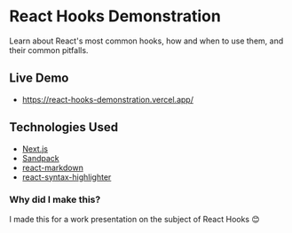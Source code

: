 # React Hooks Demonstration

Learn about React's most common hooks, how and when to use them, and their common pitfalls.

## Live Demo
- https://react-hooks-demonstration.vercel.app/

## Technologies Used
- [Next.js](https://nextjs.org/)
- [Sandpack](https://sandpack.codesandbox.io/)
- [react-markdown](https://remarkjs.github.io/react-markdown/)
- [react-syntax-highlighter](https://github.com/react-syntax-highlighter/react-syntax-highlighter)

### Why did I make this?
I made this for a work presentation on the subject of React Hooks 😊
